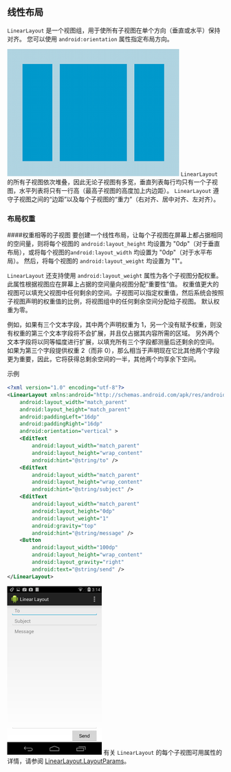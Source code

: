 ## 线性布局
`LinearLayout` 是一个视图组，用于使所有子视图在单个方向（垂直或水平）保持对齐。 您可以使用 `android:orientation` 属性指定布局方向。

![](../pics/linearlayout.png)
`LinearLayout` 的所有子视图依次堆叠，因此无论子视图有多宽，垂直列表每行均只有一个子视图，水平列表将只有一行高（最高子视图的高度加上内边距）。 `LinearLayout` 遵守子视图之间的“边距”以及每个子视图的“重力”（右对齐、居中对齐、左对齐）。

### 布局权重
####权重相等的子视图
要创建一个线性布局，让每个子视图在屏幕上都占据相同的空间量，则将每个视图的 `android:layout_height` 均设置为 "0dp"（对于垂直布局），或将每个视图的`android:layout_width` 均设置为 "0dp"（对于水平布局）。 然后，将每个视图的 `android:layout_weight` 均设置为 "1"。

`LinearLayout` 还支持使用 `android:layout_weight` 属性为各个子视图分配权重。此属性根据视图应在屏幕上占据的空间量向视图分配“重要性”值。 权重值更大的视图可以填充父视图中任何剩余的空间。子视图可以指定权重值，然后系统会按照子视图声明的权重值的比例，将视图组中的任何剩余空间分配给子视图。 默认权重为零。

例如，如果有三个文本字段，其中两个声明权重为 1，另一个没有赋予权重，则没有权重的第三个文本字段将不会扩展，并且仅占据其内容所需的区域。 另外两个文本字段将以同等幅度进行扩展，以填充所有三个字段都测量后还剩余的空间。 如果为第三个字段提供权重 2（而非 0），那么相当于声明现在它比其他两个字段更为重要，因此，它将获得总剩余空间的一半，其他两个均享余下空间。

示例
```xml
<?xml version="1.0" encoding="utf-8"?>
<LinearLayout xmlns:android="http://schemas.android.com/apk/res/android"
    android:layout_width="match_parent"
    android:layout_height="match_parent"
    android:paddingLeft="16dp"
    android:paddingRight="16dp"
    android:orientation="vertical" >
    <EditText
        android:layout_width="match_parent"
        android:layout_height="wrap_content"
        android:hint="@string/to" />
    <EditText
        android:layout_width="match_parent"
        android:layout_height="wrap_content"
        android:hint="@string/subject" />
    <EditText
        android:layout_width="match_parent"
        android:layout_height="0dp"
        android:layout_weight="1"
        android:gravity="top"
        android:hint="@string/message" />
    <Button
        android:layout_width="100dp"
        android:layout_height="wrap_content"
        android:layout_gravity="right"
        android:text="@string/send" />
</LinearLayout>
```
![](../pics/sample-linearlayout.png)
有关 `LinearLayout` 的每个子视图可用属性的详情，请参阅 [LinearLayout.LayoutParams](https://developer.android.com/reference/android/widget/LinearLayout.LayoutParams.html)。